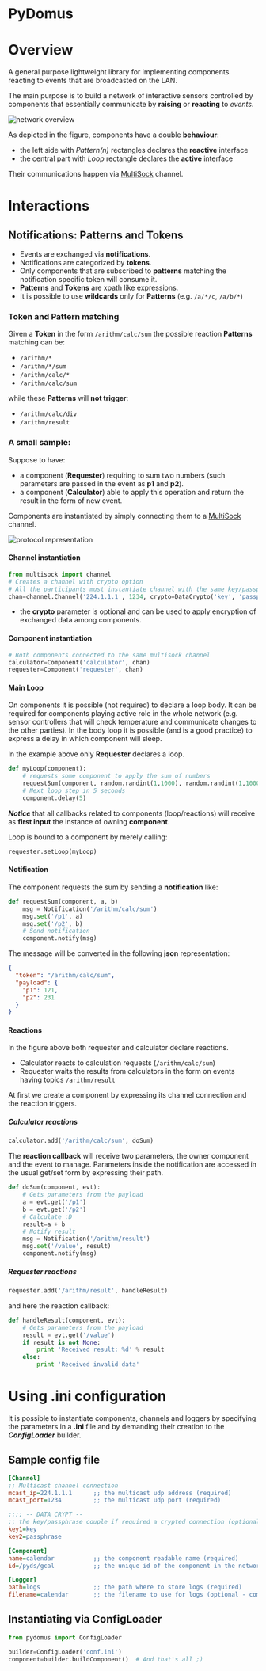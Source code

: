 PyDomus
============================

# Overview
A general purpose lightweight library for implementing components reacting to events that
are broadcasted on the LAN.

The main purpose is to build a network of interactive sensors controlled by
components that essentially communicate by **raising** or **reacting** to _events_.

![network overview](resources/component.png)

As depicted in the figure, components have a double **behaviour**:
- the left side with _Pattern(n)_ rectangles declares the **reactive** interface
- the central part with _Loop_ rectangle declares the **active** interface

Their communications happen via [MultiSock](https://github.com/strollo/multisock) channel.

# Interactions

## Notifications: Patterns and Tokens

- Events are exchanged via **notifications**.
- Notifications are categorized by **tokens**.
- Only components that are subscribed to **patterns** matching
the notification specific token will consume it.
- **Patterns** and **Tokens** are xpath like expressions.
- It is possible to use **wildcards** only for **Patterns** (e.g. `/a/*/c`, `/a/b/*`)

### Token and Pattern matching

Given a **Token** in the form `/arithm/calc/sum` the possible reaction **Patterns** matching can be:

- `/arithm/*`
- `/arithm/*/sum`
- `/arithm/calc/*`
- `/arithm/calc/sum`


while these **Patterns** will **not trigger**:
- `/arithm/calc/div`
- `/arithm/result`

### A small sample:

Suppose to have:
- a component (**Requester**) requiring to sum two numbers (such parameters are passed in the event as **p1** and **p2**).
- a component (**Calculator**) able to apply this operation and return the result in the form of new event.

Components are instantiated by simply connecting them to a [MultiSock](https://github.com/strollo/multisock) channel.

![protocol representation](resources/protocol.png)

#### Channel instantiation

```python
from multisock import channel
# Creates a channel with crypto option
# All the participants must instantiate channel with the same key/passphrase to access data
chan=channel.Channel('224.1.1.1', 1234, crypto=DataCrypto('key', 'passphrase'))
```

* the **crypto** parameter is optional and can be used to apply encryption of exchanged data among components.

#### Component instantiation

```python
# Both components connected to the same multisock channel
calculator=Component('calculator', chan)
requester=Component('requester', chan)
```

#### Main Loop
On components it is possible (not required) to declare a loop body.
It can be required for components playing active role in the whole network (e.g. sensor controllers that will check temperature and communicate changes to the other parties).
In the body loop it is possible (and is a good practice) to express a delay in which component will sleep.

In the example above only **Requester** declares a loop.

```python
def myLoop(component):
    # requests some component to apply the sum of numbers
    requestSum(component, random.randint(1,1000), random.randint(1,1000))
    # Next loop step in 5 seconds
    component.delay(5)
```

**_Notice_** that all callbacks related to components (loop/reactions) will receive as **first input**
the instance of owning **component**.

Loop is bound to a component by merely calling:
```python
requester.setLoop(myLoop)
```

#### Notification

The component requests the sum by sending a **notification** like:

```python
def requestSum(component, a, b)
    msg = Notification('/arithm/calc/sum')
    msg.set('/p1', a)
    msg.set('/p2', b)
    # Send notification
    component.notify(msg)
```

The message will be converted in the following **json** representation:

```json
{
  "token": "/arithm/calc/sum",
  "payload": {
    "p1": 121,
    "p2": 231
  }
}
```

#### Reactions

In the figure above both requester and calculator declare reactions.

- Calculator reacts to calculation requests (`/arithm/calc/sum`)
- Requester waits the results from calculators in the form on events having topics `/arithm/result`

At first we create a component by expressing its channel connection and the reaction triggers.


##### Calculator reactions

```python
calculator.add('/arithm/calc/sum', doSum)
```


The **reaction callback** will receive two parameters, the owner component and the event to manage.
Parameters inside the notification are accessed in the usual get/set form by expressing their path.


```python
def doSum(component, evt):
    # Gets parameters from the payload
    a = evt.get('/p1')
    b = evt.get('/p2')
    # Calculate :D
    result=a + b
    # Notify result
    msg = Notification('/arithm/result')
    msg.set('/value', result)
    component.notify(msg)
```

##### Requester reactions

```python
requester.add('/arithm/result', handleResult)
```

and here the reaction callback:

```python
def handleResult(component, evt):
    # Gets parameters from the payload
    result = evt.get('/value')
    if result is not None:
        print 'Received result: %d' % result
    else:
        print 'Received invalid data'
```

# Using .ini configuration

It is possible to instantiate components, channels and loggers by specifying the parameters in a **.ini** file and by demanding their creation to the
***ConfigLoader*** builder.

## Sample config file

```ini
[Channel]
;; Multicast channel connection
mcast_ip=224.1.1.1      ;; the multicast udp address (required)
mcast_port=1234         ;; the multicast udp port (required)

;;;; -- DATA CRYPT --
;; the key/passphrase couple if required a crypted connection (optional)
key1=key
key2=passphrase

[Component]
name=calendar           ;; the component readable name (required)
id=/pyds/gcal           ;; the unique id of the component in the network (optional)

[Logger]
path=logs               ;; the path where to store logs (required)
filename=calendar       ;; the filename to use for logs (optional - component name will be used alternatively)
```

## Instantiating via ConfigLoader

```python
from pydomus import ConfigLoader

builder=ConfigLoader('conf.ini')
component=builder.buildComponent()  # And that's all ;)
```